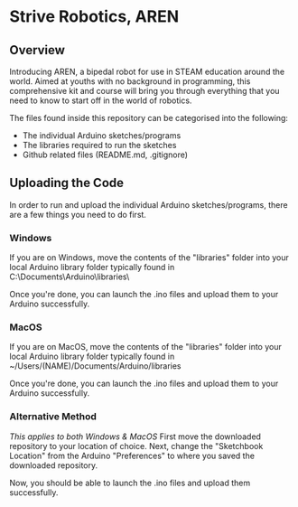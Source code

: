 # Strive Robotics, AREN

## Overview
Introducing AREN, a bipedal robot for use in STEAM education around the world. Aimed at youths with no background in programming, this comprehensive kit and course will bring you through everything that you need to know to start off in the world of robotics.

The files found inside this repository can be categorised into the following:
- The individual Arduino sketches/programs
- The libraries required to run the sketches
- Github related files (README.md, .gitignore)

## Uploading the Code
In order to run and upload the individual Arduino sketches/programs, there are a few things you need to do first.

### Windows
If you are on Windows, move the contents of the "libraries" folder into your local Arduino library folder typically found in C:\Documents\Arduino\libraries\

Once you're done, you can launch the .ino files and upload them to your Arduino successfully.

### MacOS
If you are on MacOS, move the contents of the "libraries" folder into your local Arduino library folder typically found in ~/Users/(NAME)/Documents/Arduino/libraries

Once you're done, you can launch the .ino files and upload them to your Arduino successfully.

### Alternative Method
*This applies to both Windows & MacOS*
First move the downloaded repository to your location of choice. Next, change the "Sketchbook Location" from the Arduino "Preferences" to where you saved the downloaded repository.

Now, you should be able to launch the .ino files and upload them successfully.
